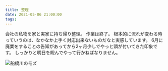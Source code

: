 ```yaml
---
title: 整理
date: 2021-05-06 21:00:00
tags:
---
```


会社の私物を家と実家に持ち帰り整理。
作業は終了。
根本的に流れが変わる時っていうのは、なかなか上手く対応出来ないものだなと実感しています。
6月に廃業をすることの告知があってから2ヶ月少しでやっと頭が付いてきた印象です。
しっかりと明日を睨んでやって行かねばなりません。

![船橋川のモズ](images/210506_G9_1126148.jpg)